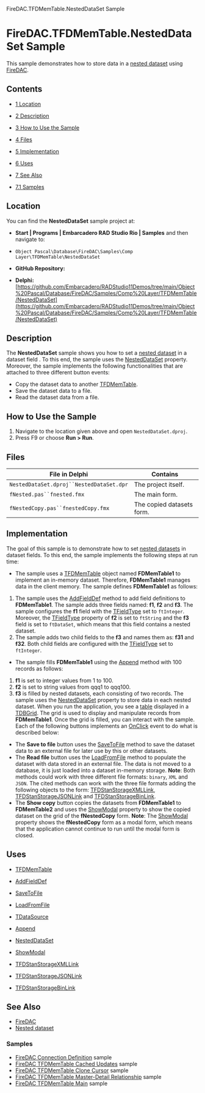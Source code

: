 FireDAC.TFDMemTable.NestedDataSet Sample[]()
# FireDAC.TFDMemTable.NestedDataSet Sample 


This sample demonstrates how to store data in a [nested dataset](http://docwiki.embarcadero.com/RADStudio/en/Working_with_Dataset_Fields#Accessing_data_in_a_nested_dataset) using [FireDAC](http://docwiki.embarcadero.com/RADStudio/en/FireDAC).
## Contents



* [1 Location](#Location)
* [2 Description](#Description)
* [3 How to Use the Sample](#How_to_Use_the_Sample)
* [4 Files](#Files)
* [5 Implementation](#Implementation)
* [6 Uses](#Uses)
* [7 See Also](#See_Also)

* [7.1 Samples](#Samples)


## Location 

You can find the **NestedDataSet** sample project at:
* **Start | Programs | Embarcadero RAD Studio Rio | Samples** and then navigate to:

* `Object Pascal\Database\FireDAC\Samples\Comp Layer\TFDMemTable\NestedDataSet`

* **GitHub Repository:**

* **Delphi:**[https://github.com/Embarcadero/RADStudio11Demos/tree/main/Object%20Pascal/Database/FireDAC/Samples/Comp%20Layer/TFDMemTable/NestedDataSet](https://github.com/Embarcadero/RADStudio11Demos/tree/main/Object%20Pascal/Database/FireDAC/Samples/Comp%20Layer/TFDMemTable/NestedDataSet)

## Description 

The **NestedDataSet** sample shows you how to set a [nested dataset](http://docwiki.embarcadero.com/RADStudio/en/Working_with_Dataset_Fields#Accessing_data_in_a_nested_dataset) in a dataset field . To this end, the sample uses the [NestedDataSet](http://docwiki.embarcadero.com/Libraries/en/Data.DB.TDataSetField.NestedDataSet) property. Moreover, the sample implements the following functionalities that are attached to three different button events:
*  Copy the dataset data to another [TFDMemTable](http://docwiki.embarcadero.com/Libraries/en/FireDAC.Comp.Client.TFDMemTable).
*  Save the dataset data to a file.
*  Read the dataset data from a file.

## How to Use the Sample 


1.  Navigate to the location given above and open `NestedDataSet.dproj`.
2.  Press F9 or choose **Run > Run**.

## Files 



| File in Delphi                         | Contains                |
|----------------------------------------|-------------------------|
|`NestedDataSet.dproj``NestedDataSet.dpr`|The project itself.      |
|`fNested.pas``fnested.fmx`              |The main form.           |
|`fNestedCopy.pas``fnestedCopy.fmx`      |The copied datasets form.|


## Implementation 

The goal of this sample is to demonstrate how to set [nested datasets](http://docwiki.embarcadero.com/RADStudio/en/Working_with_Dataset_Fields#Accessing_data_in_a_nested_dataset) in dataset fields. To this end, the sample implements the following steps at run time:
*  The sample uses a [TFDMemTable](http://docwiki.embarcadero.com/Libraries/en/FireDAC.Comp.Client.TFDMemTable) object named **FDMemTable1** to implement an in-memory dataset. Therefore, **FDMemTable1** manages data in the client memory. The sample defines **FDMemTable1** as follows:

1.  The sample uses the [AddFieldDef](http://docwiki.embarcadero.com/Libraries/en/Data.DB.TFieldDefs.AddFieldDef) method to add field definitions to **FDMemTable1**. The sample adds three fields named: **f1**, **f2** and **f3**. The sample configures the **f1** field with the [TFieldType](http://docwiki.embarcadero.com/Libraries/en/Data.DB.TFieldType) set to `ftInteger`. Moreover, the [TFieldType](http://docwiki.embarcadero.com/Libraries/en/Data.DB.TFieldType) property of **f2** is set to `ftString` and the **f3** field is set to `ftDataSet`, which means that this field contains a nested dataset.
2.  The sample adds two child fields to the **f3** and names them as: **f31** and **f32**. Both child fields are configured with the [TFieldType](http://docwiki.embarcadero.com/Libraries/en/Data.DB.TFieldType) set to `ftInteger`.

*  The sample fills **FDMemTable1** using the [Append](http://docwiki.embarcadero.com/Libraries/en/Data.DB.TDataSet.Append) method with 100 records as follows:

1. **f1** is set to integer values from 1 to 100.
2. **f2** is set to string values from qqq1 to qqq100.
3. **f3** is filled by nested datasets, each consisting of two records. The sample uses the [NestedDataSet](http://docwiki.embarcadero.com/Libraries/en/Data.DB.TDataSetField.NestedDataSet) property to store data in each nested dataset.
When you run the application, you see a [table](http://docwiki.embarcadero.com/Libraries/en/FireDAC.Comp.Client.TFDMemTable) displayed in a [TDBGrid](http://docwiki.embarcadero.com/Libraries/en/Vcl.DBGrids.TDBGrid). The grid is used to display and manipulate records from **FDMemTable1**. Once the grid is filled, you can interact with the sample. Each of the following buttons implements an [OnClick](http://docwiki.embarcadero.com/Libraries/en/Vcl.StdCtrls.TButton.OnClick) event to do what is described below:
*  The **Save to file** button uses the [SaveToFile](http://docwiki.embarcadero.com/Libraries/en/FireDAC.Comp.DataSet.TFDDataSet.SaveToFile) method to save the dataset data to an external file for later use by this or other datasets.
*  The **Read file** button uses the [LoadFromFile](http://docwiki.embarcadero.com/Libraries/en/FireDAC.Comp.DataSet.TFDDataSet.LoadFromFile) method to populate the dataset with data stored in an external file. The data is not moved to a database, it is just loaded into a dataset in-memory storage.
**Note**: Both methods could work with three different file formats: `binary`, `XML` and `JSON`. The cited methods can work with the three file formats adding the following objects to the form: [TFDStanStorageXMLLink](http://docwiki.embarcadero.com/Libraries/en/FireDAC.Stan.StorageXML.TFDStanStorageXMLLink), [TFDStanStorageJSONLink](http://docwiki.embarcadero.com/Libraries/en/FireDAC.Stan.StorageJSON.TFDStanStorageJSONLink) and [TFDStanStorageBinLink](http://docwiki.embarcadero.com/Libraries/en/FireDAC.Stan.StorageBin.TFDStanStorageBinLink).
*  The **Show copy** button copies the datasets from **FDMemTable1** to **FDMemTable2** and uses the [ShowModal](http://docwiki.embarcadero.com/Libraries/en/Vcl.Forms.TCustomForm.ShowModal) property to show the copied dataset on the grid of the **fNestedCopy** form.
**Note**: The [ShowModal](http://docwiki.embarcadero.com/Libraries/en/Vcl.Forms.TCustomForm.ShowModal) property shows the **fNestedCopy** form as a modal form, which means that the application cannot continue to run until the modal form is closed.
## Uses 


* [TFDMemTable](http://docwiki.embarcadero.com/Libraries/en/FireDAC.Comp.Client.TFDMemTable)

* [AddFieldDef](http://docwiki.embarcadero.com/Libraries/en/Data.DB.TFieldDefs.AddFieldDef)
* [SaveToFile](http://docwiki.embarcadero.com/Libraries/en/FireDAC.Comp.DataSet.TFDDataSet.SaveToFile)
* [LoadFromFile](http://docwiki.embarcadero.com/Libraries/en/FireDAC.Comp.DataSet.TFDDataSet.LoadFromFile)

* [TDataSource](http://docwiki.embarcadero.com/Libraries/en/Data.DB.TDataSource)

* [Append](http://docwiki.embarcadero.com/Libraries/en/Data.DB.TDataSet.Append)
* [NestedDataSet](http://docwiki.embarcadero.com/Libraries/en/Data.DB.TDataSetField.NestedDataSet)

* [ShowModal](http://docwiki.embarcadero.com/Libraries/en/Vcl.Forms.TCustomForm.ShowModal)
* [TFDStanStorageXMLLink](http://docwiki.embarcadero.com/Libraries/en/FireDAC.Stan.StorageXML.TFDStanStorageXMLLink)
* [TFDStanStorageJSONLink](http://docwiki.embarcadero.com/Libraries/en/FireDAC.Stan.StorageJSON.TFDStanStorageJSONLink)
* [TFDStanStorageBinLink](http://docwiki.embarcadero.com/Libraries/en/FireDAC.Stan.StorageBin.TFDStanStorageBinLink)

## See Also 


* [FireDAC](http://docwiki.embarcadero.com/RADStudio/en/FireDAC)
* [Nested dataset](http://docwiki.embarcadero.com/RADStudio/en/Working_with_Dataset_Fields#Accessing_data_in_a_nested_dataset)

### Samples 


* [FireDAC Connection Definition](http://docwiki.embarcadero.com/CodeExamples/en/FireDAC.ConnectionDefs_Sample) sample
* [FireDAC TFDMemTable Cached Updates](http://docwiki.embarcadero.com/CodeExamples/en/FireDAC.TFDMemTable.CachedUpdates_Sample) sample
* [FireDAC TFDMemTable Clone Cursor](http://docwiki.embarcadero.com/CodeExamples/en/FireDAC.TFDMemTable.CloneCursor_Sample) sample
* [FireDAC TFDMemTable Master-Detail Relationship](http://docwiki.embarcadero.com/CodeExamples/en/FireDAC.TFDMemTable.MasterDetail_Sample) sample
* [FireDAC TFDMemTable Main](http://docwiki.embarcadero.com/CodeExamples/en/FireDAC.TFDMemTable.Main_Sample) sample





